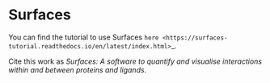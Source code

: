 # Surfaces

You can find the tutorial to use Surfaces `here <https://surfaces-tutorial.readthedocs.io/en/latest/index.html>`_.

Cite this work as *Surfaces: A software to quantify and visualise interactions within and between proteins and ligands*.
